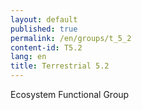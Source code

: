 ```yaml
---
layout: default
published: true
permalink: /en/groups/t_5_2
content-id: T5.2
lang: en
title: Terrestrial 5.2
---
```


Ecosystem Functional Group
